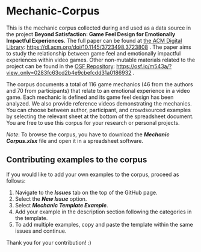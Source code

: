 # Mechanic-Corpus

This is the mechanic corpus collected during and used as a data source in the project **Beyond Satisfaction: Game Feel Design for Emotionally Impactful Experiences**. The full paper can be found at [the ACM Digital Library](https://dl.acm.org/doi/10.1145/3723498.3723808): https://dl.acm.org/doi/10.1145/3723498.3723808 . The paper aims to study the relationship between game feel and emotionally impactful experiences within video games. Other non-mutable materials related to the project can be found in the [OSF Repository](https://osf.io/m543a/?view_only=0283fc63cd2b4e9cbefcdd31a0186932): https://osf.io/m543a/?view_only=0283fc63cd2b4e9cbefcdd31a0186932 .

The corpus documents a total of 116 game mechanics (46 from the authors and 70 from participants) that relate to an emotional experience in a video game. Each mechanic is defined and its game feel design has been analyzed. We also provide reference videos demonstrating the mechanics. You can choose between author, participant, and crowdsourced examples by selecting the relevant sheet at the bottom of the spreadsheet document. You are free to use this corpus for your research or personal projects. 

_Note_: To browse the corpus, you have to download the **_Mechanic Corpus.xlsx_** file and open it in a spreadsheet software.

## Contributing examples to the corpus

If you would like to add your own examples to the corpus, proceed as follows: 

1. Navigate to the **_Issues_** tab on the top of the GitHub page.
2. Select the **_New Issue_** option.
3. Select **_Mechanic Template Example_**.
4. Add your example in the description section following the categories in the template.
5. To add multiple examples, copy and paste the template within the same issues and continue.

Thank you for your contribution! :)
